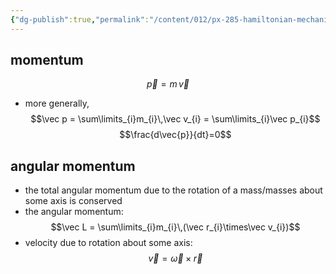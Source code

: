 ```yaml
---
{"dg-publish":true,"permalink":"/content/012/px-285-hamiltonian-mechanics-and-fluid-dynamics/term-1-hamiltonian-mechanics/a-introduction/px-285-a2a-conservation-laws/","noteIcon":"1","created":"2025-08-27T13:14:08.536+01:00","updated":"2024-11-26T13:00:52.000+00:00"}
---
```


## momentum
$$\vec p = m\,\vec v$$
- more generally, 
$$\vec p 
= \sum\limits_{i}m_{i}\,\vec v_{i} = \sum\limits_{i}\vec p_{i}$$
$$\frac{d\vec{p}}{dt}=0$$
## angular momentum
- the total angular momentum due to the rotation of a mass/masses about some axis is conserved
- the angular momentum: 
$$\vec L = \sum\limits_{i}m_{i}\,(\vec r_{i}\times\vec v_{i})$$
- velocity due to rotation about some axis: 
$$\vec v = \vec \omega\times \vec r$$
